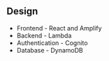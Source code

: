 ## Design

* Frontend - React and Amplify
* Backend - Lambda
* Authentication - Cognito
* Database - DynamoDB